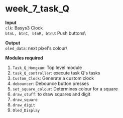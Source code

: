 # week_7_task_Q

**Input**\
`clk`: Basys3 Clock\
`btnL, btnC, btnR, btnU`: Push buttons\

**Output**\
`oled_data`: next pixel's colour\

**Modules required**
1. `Task_Q_Hongxun`: Top level module
2. `task_Q_controller`: execute task Q's tasks
3. `Custom_Clock`: Generate a custom clock
4. `debouncer`: Debounce button presses
5. `set_square_colour`: Determines colour for a square
6. `draw_stuff`: to draw squares and digit
7. `draw_square`
8. `draw_digit`
9. `Oled_Display`
